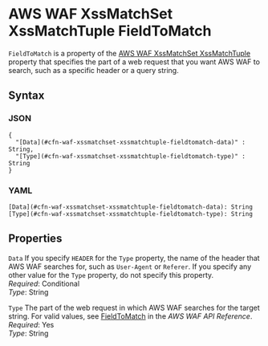 # AWS WAF XssMatchSet XssMatchTuple FieldToMatch<a name="aws-properties-waf-xssmatchset-xssmatchtuple-fieldtomatch"></a>

`FieldToMatch` is a property of the [AWS WAF XssMatchSet XssMatchTuple](aws-properties-waf-xssmatchset-xssmatchtuple.md) property that specifies the part of a web request that you want AWS WAF to search, such as a specific header or a query string\.

## Syntax<a name="w4ab1c21c10d210c37c15b5"></a>

### JSON<a name="aws-properties-waf-xssmatchset-xssmatchtuple-fieldtomatch-syntax.json"></a>

```
{
  "[Data](#cfn-waf-xssmatchset-xssmatchtuple-fieldtomatch-data)" : String,
  "[Type](#cfn-waf-xssmatchset-xssmatchtuple-fieldtomatch-type)" : String
}
```

### YAML<a name="aws-properties-waf-xssmatchset-xssmatchtuple-fieldtomatch-syntax.yaml"></a>

```
[Data](#cfn-waf-xssmatchset-xssmatchtuple-fieldtomatch-data): String
[Type](#cfn-waf-xssmatchset-xssmatchtuple-fieldtomatch-type): String
```

## Properties<a name="w4ab1c21c10d210c37c15b7"></a>

`Data`  <a name="cfn-waf-xssmatchset-xssmatchtuple-fieldtomatch-data"></a>
If you specify `HEADER` for the `Type` property, the name of the header that AWS WAF searches for, such as `User-Agent` or `Referer`\. If you specify any other value for the `Type` property, do not specify this property\.  
*Required*: Conditional  
*Type*: String

`Type`  <a name="cfn-waf-xssmatchset-xssmatchtuple-fieldtomatch-type"></a>
The part of the web request in which AWS WAF searches for the target string\. For valid values, see [FieldToMatch](https://docs.aws.amazon.com/waf/latest/APIReference/API_FieldToMatch.html) in the *AWS WAF API Reference*\.  
*Required*: Yes  
*Type*: String